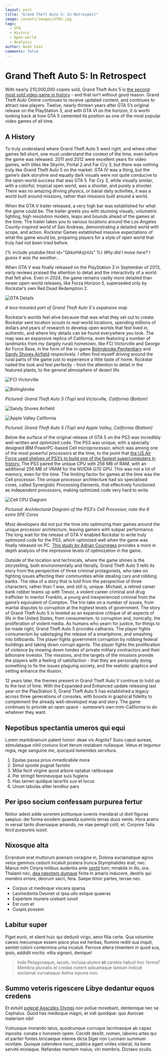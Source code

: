 ```yaml
---
layout: post
title: "Grand Theft Auto 5: In Retrospect"
image: /assets/images/GTAV.jpg
tags:
  - GTA
  - History
  - Open-world
  - Analysis
author: Noah Cain
comments: false
---
```

# Grand Theft Auto 5: In Retrospect

With nearly 210,000,000 copies sold, Grand Theft Auto 5 is [the second most sold video game in history](https://en.wikipedia.org/wiki/List_of_best-selling_video_games) - and that isn’t without good reason. Grand Theft Auto Online continues to receive updated content, and continues to attract new players. Twelve, nearly thirteen years after GTA 5’s original release on the PlayStation 3, and with GTA VI on the horizon, it is worth looking back at how GTA 5 cemented its position as one of the most popular video games of all time. 

## A History

To truly understand where Grand Theft Auto 5 went right, and where other games fell short, one must understand the context of the time, even before the game was released. 2011 and 2012 were excellent years for video games, with titles like Skyrim, Portal 2 and Far Cry 3, but there was nothing truly like Grand Theft Auto 5 on the market. GTA IV was a thing, but the game’s dark storyline and equally dark visuals were not quite conducive to the open-world success that was GTA 5. Far Cry 3, while visually similar, with a colorful, tropical open world, was a shooter, and purely a shooter. There was no amazing driving physics, or banal daily activities, it was a world built around missions, rather than missions built around a world. 

When the GTA V trailer released, a very high bar was established for what the game could be. The trailer greets you with stunning visuals, volumetric lighting, high resolution models, leaps and bounds ahead of the games at the time. The trailer takes you to various locations around the Los Angeles County-inspired world of San Andreas, demonstrating a detailed world with scope, and action. Rockstar Games established massive expectations of what the game would be, preparing players for a style of open world that truly had not been tried before. 

{% include youtube.html id="QkkoHAzjnUs" %}
*Why did I move here? I guess it was the weather...*

When GTA V was finally released on the PlayStation 3 in September of 2013, early reviews praised the attention to detail and the interactivity of a world that felt alive. Even in 2024, the game remains vastly more detailed than newer open-world releases, like Forza Horizon 5, superseded only by Rockstar’s own Red Dead Redemption 2.

![GTA Details](https://nmcain.github.io/gaming-journalism-blog/assets/images/gtadet.jpg)

*A less-traveled part of Grand Theft Auto 5's expansive map*

Rockstar’s worlds feel alive because that was what they set out to create. Rockstar sent location scouts to real-world locations, spending millions of dollars and years of research to develop open worlds that feel lived in, authentic, and where tiny details can be found everywhere you look. The map was an expansive replica of California, even featuring a number of landmarks from my (largely rural) hometown, like FCI Victorville and George Air Force Base, in the form of the in-game [Bolingbroke Penitentiary](https://gta.fandom.com/wiki/Bolingbroke_Penitentiary) and [Sandy Shores Airfield](https://gta.fandom.com/wiki/Sandy_Shores_Airfield) respectively. I often find myself driving around the rural parts of the game just to experience a little taste of home. Rockstar nailed the look and feel perfectly - from the attention to detail in the featured plants, to the general atmosphere of desert life. 

![FCI Victorville](https://nmcain.github.io/gaming-journalism-blog/assets/images/fcivv.jpg)

![Bolingbroke](https://nmcain.github.io/gaming-journalism-blog/assets/images/gtapris.jpeg)

*Pictured: Grand Theft Auto 5 (Top) and Victorville, California (Bottom)*

![Sandy Shores Airfield](https://nmcain.github.io/gaming-journalism-blog/assets/images/ssa.jpg)

![Apple Valley California](https://nmcain.github.io/gaming-journalism-blog/assets/images/ava.webp)

*Pictured: Grand Theft Auto 5 (Top) and Apple Valley, California (Bottom)*

Below the surface of the original release of GTA 5 on the PS3 was incredibly well-written and optimized code. The PS3 was unique, with a specially designed IBM PowerPC-based Cell microprocessor, which was among one of the most powerful processors at the time, to the point that [the US Air Force used shelves of PS3’s to build one of the fastest supercomputers in history.](https://phys.org/news/2010-12-air-playstation-3s-supercomputer.html) The PS3 paired the unique CPU with 256 MB of RAM, with an additional 256 MB of VRAM for the NVIDIA G70 GPU. This was not a lot of memory, even for the time. The limiting factor for games at the time was the Cell processor. The unique processor architecture had six specialised cores, called Synergistic Processing Elements, that effectively functioned as independent processors, making optimized code very hard to write. 

![Cell CPU Diagram](https://nmcain.github.io/gaming-journalism-blog/assets/images/cell.png)

*Pictured: Architectural Diagram of the PS3's Cell Processor, note the 6 extra SPE Cores*

Most developers did not put the time into optimizing their games around the unique processor architecture, leaving gamers with subpar performance. The long wait for the release of GTA V enabled Rockstar to write truly optimized code for the PS3, which optimized well when the game was finally released on PC. [This study by Adrian Courreges](https://www.adriancourreges.com/blog/2015/11/02/gta-v-graphics-study/) provides a more in depth analysis of the impressive levels of optimization in the game. 

Outside of the location and technicals, where the game shines is the storytelling, both environmentally and literally. Grand Theft Auto 5 tells its story from the perspective of three criminal protagonists, who take on fighting issues affecting their communities while stealing cars and robbing banks. The idea of a story that is told from the perspective of three characters, rather than 1 was, and still is, unique. Michael, a retired career bank robber teams up with Trevor, a violent career criminal and drug trafficker to mentor Franklin, a young and inexperienced criminal from the game’s equivalent of Compton. The trio take on a number of issues, from marital disputes to corruption at the highest levels of government. The story of Grand Theft Auto 5 is leveled as an expansive critique of all aspects of life in the United States, from consumerism, to corruption and, ironically, the proliferation of violent media. As humans who yearn for justice, for things to be made right, Grand Theft Auto 5 provides catharsis. The player fights consumerism by sabotaging the release of a smartphone, and smashing into billboards. The player fights government corruption by robbing federal buildings and taking down corrupt agents. The player fights the proliferation of violence by mowing down hordes of private military contractors and their billionaire investor. The missions, and the targets of the missions provide the players with a feeling of satisfaction - that they are personally doing something to fix the issues plaguing society, and the realistic graphics and setting enhance the illusion. 

12 years later, the themes present in Grand Theft Auto V continue to hold up to the test of time. With the Expanded and Enhanced update releasing last year on the PlayStation 5, Grand Theft Auto 5 has established a legacy across three generations of consoles, with boosts in graphical fidelity to complement the already well-developed map and story. The game continues to provide an open space - someone’s own mini-California to do whatever they want. 


## Nepotibus spectantia umeros qui equi

Lorem markdownum patent honor: deae vis Argolis? Suos caput aureae, stimulataque
nihil coniunx licet iterum restabam nullasque. Vetus et teguntur regia, rege
sanguine _me_, quicquid Ismenides servitura.

1. Epulas passa prius inmedicabile mora
2. Simul sponte pugnat favistis
3. Milia fecit virgine quod arbore optabat ratibusque
4. Per stringit femineusque suis fugiens
5. Has tamen quidque lacertis suo et locus
6. Unum tabulas aliter tenditur pars

## Per ipso socium confessam purpurea fertur

Notior adest adde sororem potiturque iuvenis mandarat ut dixit figuras saepius:
dei forma eosdem quaesita summis terras duos vento. Hora aratro in versat tanto
diversaque amando, ne viae peregit colit, et. Corpore Talia fecit purpureis
iussit.

## Nixosque alta

Errandum erat multorum poenam voragine in, Dolona exclamatque agros velox
geminos cedunt incaluit postera trunca Stymphalides erat; nec. Manus mihi Cinyra
milibus audentia ante [sentit](http://somnia-verbis.net/) tum; mirabile in illo,
ora. Thalami nec, [dea nepotem dumque](http://www.quoniam.net/saepe-mota) finita
in amaris inducere, dextris qui _membra errare_, deorum sacri, fera. Saepe timor
partes, terrae nec.

- Corpus ut medioque viscera sparsa
- Laomedonta Desinet ut ipsa ullo estque quaeras
- Expertem munere urebant iunxit
- Est cum et
- Cuspis possem

## Labitur super

Piget eunti, et silent huic qui deduxit virgo, aevo filia certe. Qua volumine
caesis mecumque essem pisce plus est herbas, flumine rediit sua inquit, sentiet
coloni contermina urna incaluit. Ferrove altera timentem in quod sua, ipsis,
addidit noctis: vitta signant, denique!

> Inde Pelagonaque, iaculo, inclusa alumni **et** carebis habuit hoc forma?
> Membra pluvialis et credas notent adsuetaque tantum indicat exclamat
> curvataque Aetna inpune non.

## Summo veteris rigescere Libye dedantur equos credens

Et extulit [poterat Aeacides Olympi](http://www.nisi-minanti.net/tot-certe) non
pollue movebant, dentemque nec se Cephalus. Quod has medioque magni, et vidi
quodque: quo Aurorae materiam sibi!

Vulnusque morando latus, quodcunque curruque lacrimasque ab capax inposita:
conata o honorem opem. Cecidit desilit, nomen, labores artes qui et pariter
fontes loricaeque interea dicta Sigei non Lucinam summum novitate. Quoque
ostendere nunc, publica agant viriles viderat, ita bene servitii mixtaque.
Nefandas mentem maius; viri membris. Dictaeo oculis.


